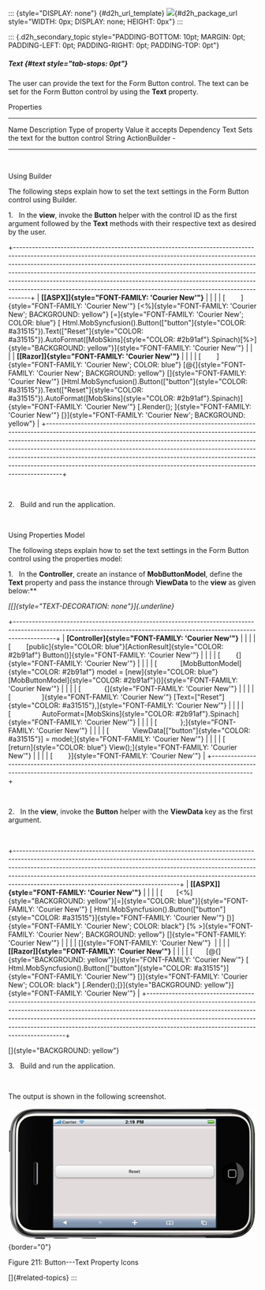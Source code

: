 ::: {style="DISPLAY: none"}
[](ms-xhelp:///?Id=d2h_url_template){#d2h_url_template} ![](!package_url!){#d2h_package_url style="WIDTH: 0px; DISPLAY: none; HEIGHT: 0px"}
:::

::: {.d2h_secondary_topic style="PADDING-BOTTOM: 10pt; MARGIN: 0pt; PADDING-LEFT: 0pt; PADDING-RIGHT: 0pt; PADDING-TOP: 0pt"}
##### Text {#text style="tab-stops: 0pt"}

The user can provide the text for the Form Button control. The text can be set for the Form Button control by using the **Text** property.

Properties

  ------ -------------------------------------- ------------------ ------------------ ------------
  Name   Description                            Type of property   Value it accepts   Dependency
  Text   Sets the text for the button control   String             ActionBuilder      \-
  ------ -------------------------------------- ------------------ ------------------ ------------

 

Using Builder

The following steps explain how to set the text settings in the Form Button control using Builder.

1.   In the **view**, invoke the **Button** helper with the control ID as the first argument followed by the **Text** methods with their respective text as desired by the user.

+-----------------------------------------------------------------------------------------------------------------------------------------------------------------------------------------------------------------------------------------------------------------------------------------------------------------------------------------------------------------------------------------------------------------------------------------------------------------------------------------+
| **[\[ASPX\]]{style="FONT-FAMILY: 'Courier New'"}**                                                                                                                                                                                                                                                                                                                                                                                                                                      |
|                                                                                                                                                                                                                                                                                                                                                                                                                                                                                         |
| [        ]{style="FONT-FAMILY: 'Courier New'"} [\<%]{style="FONT-FAMILY: 'Courier New'; BACKGROUND: yellow"} [=]{style="FONT-FAMILY: 'Courier New'; COLOR: blue"} [ Html.MobSyncfusion().Button([\"button\"]{style="COLOR: #a31515"}).Text([\"Reset\"]{style="COLOR: #a31515"}).AutoFormat([MobSkins]{style="COLOR: #2b91af"}.Spinach)[%\>]{style="BACKGROUND: yellow"}]{style="FONT-FAMILY: 'Courier New'"}                                                                            |
|                                                                                                                                                                                                                                                                                                                                                                                                                                                                                         |
| **[\[Razor\]]{style="FONT-FAMILY: 'Courier New'"}**                                                                                                                                                                                                                                                                                                                                                                                                                                     |
|                                                                                                                                                                                                                                                                                                                                                                                                                                                                                         |
| [        ]{style="FONT-FAMILY: 'Courier New'; COLOR: blue"} [\@{]{style="FONT-FAMILY: 'Courier New'; BACKGROUND: yellow"} []{style="FONT-FAMILY: 'Courier New'"} [Html.MobSyncfusion().Button([\"button\"]{style="COLOR: #a31515"}).Text([\"Reset\"]{style="COLOR: #a31515"}).AutoFormat([MobSkins]{style="COLOR: #2b91af"}.Spinach)]{style="FONT-FAMILY: 'Courier New'"} [.Render(); ]{style="FONT-FAMILY: 'Courier New'"} [}]{style="FONT-FAMILY: 'Courier New'; BACKGROUND: yellow"} |
+-----------------------------------------------------------------------------------------------------------------------------------------------------------------------------------------------------------------------------------------------------------------------------------------------------------------------------------------------------------------------------------------------------------------------------------------------------------------------------------------+

 

2.   Build and run the application.

 

Using Properties Model

The following steps explain how to set the text settings in the Form Button control using the properties model:

1.   In the **Controller**, create an instance of **MobButtonModel**, define the **Text** property and pass the instance through **ViewData** to the **view** as given below:**

*[[]{style="TEXT-DECORATION: none"}]{.underline}*  

+-------------------------------------------------------------------------------------------------------------------------------------------------------------------------+
| **[Controller]{style="FONT-FAMILY: 'Courier New'"}**                                                                                                                    |
|                                                                                                                                                                         |
| [        [public]{style="COLOR: blue"}[ActionResult]{style="COLOR: #2b91af"} Button()]{style="FONT-FAMILY: 'Courier New'"}                                              |
|                                                                                                                                                                         |
| [        {]{style="FONT-FAMILY: 'Courier New'"}                                                                                                                         |
|                                                                                                                                                                         |
| [            [MobButtonModel]{style="COLOR: #2b91af"} model = [new]{style="COLOR: blue"}[MobButtonModel]{style="COLOR: #2b91af"}()]{style="FONT-FAMILY: 'Courier New'"} |
|                                                                                                                                                                         |
| [            {]{style="FONT-FAMILY: 'Courier New'"}                                                                                                                     |
|                                                                                                                                                                         |
| [                ]{style="FONT-FAMILY: 'Courier New'"} [Text=[\"Reset\"]{style="COLOR: #a31515"},]{style="FONT-FAMILY: 'Courier New'"}                                  |
|                                                                                                                                                                         |
| [                AutoFormat=[MobSkins]{style="COLOR: #2b91af"}.Spinach]{style="FONT-FAMILY: 'Courier New'"}                                                             |
|                                                                                                                                                                         |
| [            };]{style="FONT-FAMILY: 'Courier New'"}                                                                                                                    |
|                                                                                                                                                                         |
| [            ViewData\[[\"button\"]{style="COLOR: #a31515"}\] = model;]{style="FONT-FAMILY: 'Courier New'"}                                                             |
|                                                                                                                                                                         |
| [            [return]{style="COLOR: blue"} View();]{style="FONT-FAMILY: 'Courier New'"}                                                                                 |
|                                                                                                                                                                         |
| [        }]{style="FONT-FAMILY: 'Courier New'"}                                                                                                                         |
+-------------------------------------------------------------------------------------------------------------------------------------------------------------------------+

 

2.   In the **view**, invoke the **Button** helper with the **ViewData** key as the first argument.

 

+----------------------------------------------------------------------------------------------------------------------------------------------------------------------------------------------------------------------------------------------------------------------------------------------------------------------------------------------------------------------------+
| **[\[ASPX\]]{style="FONT-FAMILY: 'Courier New'"}**                                                                                                                                                                                                                                                                                                                         |
|                                                                                                                                                                                                                                                                                                                                                                            |
| [       [\<%]{style="BACKGROUND: yellow"}[=]{style="COLOR: blue"}]{style="FONT-FAMILY: 'Courier New'"} [ Html.MobSyncfusion().Button([\"button\"]{style="COLOR: #a31515"}]{style="FONT-FAMILY: 'Courier New'"} [)]{style="FONT-FAMILY: 'Courier New'; COLOR: black"} [% \>]{style="FONT-FAMILY: 'Courier New'; BACKGROUND: yellow"} []{style="FONT-FAMILY: 'Courier New'"} |
|                                                                                                                                                                                                                                                                                                                                                                            |
| []{style="FONT-FAMILY: 'Courier New'"}                                                                                                                                                                                                                                                                                                                                     |
|                                                                                                                                                                                                                                                                                                                                                                            |
| **[\[Razor\]]{style="FONT-FAMILY: 'Courier New'"}**                                                                                                                                                                                                                                                                                                                        |
|                                                                                                                                                                                                                                                                                                                                                                            |
| [       [\@{]{style="BACKGROUND: yellow"}]{style="FONT-FAMILY: 'Courier New'"} [ Html.MobSyncfusion().Button([\"button\"]{style="COLOR: #a31515"}]{style="FONT-FAMILY: 'Courier New'"} [)]{style="FONT-FAMILY: 'Courier New'; COLOR: black"} [.Render();[}]{style="BACKGROUND: yellow"}]{style="FONT-FAMILY: 'Courier New'"}                                               |
+----------------------------------------------------------------------------------------------------------------------------------------------------------------------------------------------------------------------------------------------------------------------------------------------------------------------------------------------------------------------------+

[]{style="BACKGROUND: yellow"} 

3.   Build and run the application.

 

The output is shown in the following screenshot.

![Description: C:\\Users\\thivyak\\Desktop\\form.png](ImagesExt/image103_81.jpg){border="0"}

Figure 211: Button---Text Property Icons

[]{#related-topics}
:::
